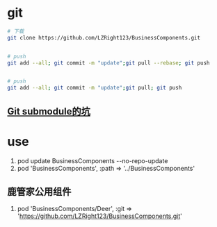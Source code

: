 
# git
```sh
# 下载
git clone https://github.com/LZRight123/BusinessComponents.git


# push
git add --all; git commit -m "update";git pull --rebase; git push


# push
git add --all; git commit -m "update";git pull; git push

```
## [Git submodule的坑](https://blog.devtang.com/2013/05/08/git-submodule-issues/)

# use
1. pod update BusinessComponents --no-repo-update
2. pod 'BusinessComponents', :path => '../BusinessComponents'

## 鹿管家公用组件
1. pod 'BusinessComponents/Deer', :git => 'https://github.com/LZRight123/BusinessComponents.git'